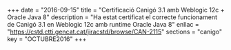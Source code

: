 +++
date        = "2016-09-15"
title       = "Certificació Canigó 3.1 amb Weblogic 12c + Oracle Java 8"
description = "Ha estat certificat el correcte funcionament de Canigó 3.1 en Weblogic 12c amb runtime Oracle Java 8"
enllac      = "https://cstd.ctti.gencat.cat/jiracstd/browse/CAN-2115"
sections    = "canigo"
key         = "OCTUBRE2016"
+++


